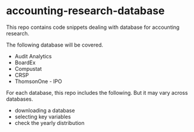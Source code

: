 # accounting-research-database
This repo contains code snippets dealing with database for accounting research.

The following database will be covered.
- Audit Analytics
- BoardEx
- Compustat
- CRSP
- ThomsonOne - IPO

For each database, this repo includes the following. But it may vary across databases.
- downloading a database
- selecting key variables
- check the yearly distribution
